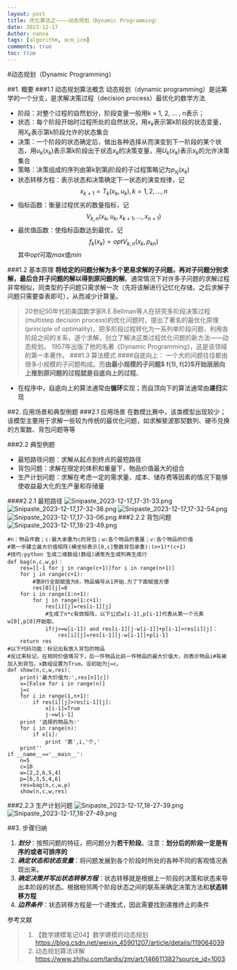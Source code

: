 ```yaml
---
layout: post
title: 优化算法之————动态规划（Dynamic Programming）
date: 2023-12-17
Author: nanxa 
tags: [algorithm, mcm_icm]
comments: true
toc: true
---
```




#动态规划（Dynamic Programming）

##1. 概要
###1.1 动态规划算法概念
动态规划（dynamic programming）是运筹学的一个分支，是求解决策过程（decision process）最优化的数学方法
* 阶段：对整个过程的自然划分，阶段变量一般用k = 1, 2, ... , n表示；
* 状态：每个阶段开始时过程所处的自然状况，用$x_k$表示第k阶段的状态变量，用$X_k$表示第k阶段允许的状态集合
* 决策：一个阶段的状态确定后，做出各种选择从而演变到下一阶段的某个状态，用$u_k(x_k)$表示第k阶段出于状态$x_k$的决策变量，用$U_k(x_k)$表示$x_k$的允许决策集合
* 策略：决策组成的序列由第k到第j阶段的子过程策略记为$p_{xj}(x_k)$ 
* 状态转移方程：表示状态和决策确定下一状态的演变规律，记
$$ x_{k+1} = T_k(x_k,u_k),k = 1,2,...,n$$
* 指标函数：衡量过程优劣的数量指标，记
$$ V_{k,n}(x_k,u_k,x_{k+1},...,x_{n+1})$$
* 最优值函数：使指标函数达到最优，记
$$ f_k(x_k) = optV_{k,n}(x_k,p_{kn})$$ 其中$opt$可取$max$或$min$

###1.2 基本原理
**将给定的问题分解为多个更易求解的子问题，再对子问题分别求解，最后合并子问题的解以得到原问题的解**。通常情况下对许多子问题的求解过程非常相似，同类型的子问题只需求解一次（先将该解进行记忆化存储，之后求解子问题只需要查表即可），从而减少计算量。
>20世纪50年代初美国数学家R.E.Bellman等人在研究多阶段决策过程(multistep decision process)的优化问题时，提出了著名的最优化原理(principle of optimality)，把多阶段过程转化为一系列单阶段问题，利用各阶段之间的关系，逐个求解，创立了解决这类过程优化问题的新方法——动态规划。
>1957年出版了他的名著《Dynamic Programming》，这是该领域的第一本著作。
###1.3 算法模式
####自底向上：
一个大的问题往往都由很多小规模的子问题构成。而**由最小规模的子问题$ f(1), f(2)$开始层层向上推到原问题的过程就是自底向上的过程**。
* 在程序中，自底向上的算法通常由**循环**实现；而自顶向下的算法通常由**递归**实现

##2. 应用场景和典型例题
###2.1 应用场景
在数模比赛中，该类模型出现较少；该模型主要用于求解一些较为传统的最优化问题，如求解斐波那契数列、硬币兑换的方案数、背包问题等等

###2.2 典型例题
* 最短路径问题：求解从起点到终点的最短路径
* 背包问题：求解在限定的体积和重量下，物品价值最大的组合
* 生产计划问题：求解在考虑一定的需求量、成本、储存费等因素的情况下能够使收益最大化的生产量和存储量

####2.2.1 最短路径
![Snipaste_2023-12-17_17-31-33.png](https://s2.loli.net/2023/12/17/ZVcylRtNEFUhSBi.png)
![Snipaste_2023-12-17_17-32-38.png](https://s2.loli.net/2023/12/17/JVZtKd7iz4OHqWu.png)
![Snipaste_2023-12-17_17-32-54.png](https://s2.loli.net/2023/12/17/4Q6auVf5lFANyRr.png)
![Snipaste_2023-12-17_17-33-06.png](https://s2.loli.net/2023/12/17/bIzSGxHM6hAjXqs.png)
###2.2.2 背包问题
![Snipaste_2023-12-17_18-23-49.png](https://s2.loli.net/2023/12/17/5tlkE7QPnO4ucyh.png)
```
#n：物品件数；c:最大承重为c的背包；w:各个物品的重量；v:各个物品的价值
#第一步建立最大价值矩阵(横坐标表示[0,c]整数背包承重):(n+1)*(c+1)
#技巧:python 生成二维数组(数组)通常先生成列再生成行
def bag(n,c,w,p)：
    res=[[-1 for j in range(c+1)]for i in range(n+1)]
    for j in range(c+1):
        #第0行全部赋值为0，物品编号从1开始.为了下面赋值方便
        res[0][j]=0
    for i in range(1:n+1):
        for j in range(1:c+1):
            res[i][j]=res[i-1][j]
            #生成了n*c有效矩阵，以下公式w[i-1],p[i-1]代表从第一个元素w[0],p[0]开始取。
            if(j>=w[i-1]) and res[i-1][j-w[i-1]]+p[i-1]>res[i][j]：
                res[i][j]=res[i-1][j-w[i-1]]+p[i-1]
    return res
#以下代码功能：标记出有放入背包的物品
#反过来标记，在相同价值情况下，后一件物品比前一件物品的最大价值大，则表示物品i#有被加入到背包，x数组设置为True。设初始为j=c。
def show(n,c,w,res):  
    print('最大价值为:',res[n][c])  
    x=[False for i in range(n)]  
    j=c  
    for i in range(1,n+1):  
        if res[i][j]>res[i-1][j]:  
            x[i-1]=True  
            j-=w[i-1]  
    print '选择的物品为:'  
    for i in range(n):  
        if x[i]:  
            print '第',i,'个,' 
    print'' 
if __name__=='__main__':  
    n=5  
    c=10  
    w=[2,2,6,5,4]  
    p=[6,3,5,4,6]  
    res=bag(n,c,w,p)  
    show(n,c,w,res)
```

###2.2.3 生产计划问题
![Snipaste_2023-12-17_18-27-39.png](https://s2.loli.net/2023/12/17/VPhpGiTrZSCY7jW.png)
![Snipaste_2023-12-17_18-27-49.png](https://s2.loli.net/2023/12/17/yGmLn3SxIDhjToP.png)

##3. 步骤归纳
1. ***划分***：按照问题的特征，把问题分为**若干阶段**。注意：**划分后的阶段一定是有序的或者可排序的**
2. ***确定状态和状态变量***：将问题发展到各个阶段时所处的各种不同的客观情况表现出来。
3. ***确定决策并写出状态转移方程***：状态转移就是根据上一阶段的决策和状态来导出本阶段的状态。根据相邻两个阶段状态之间的联系来确定决策方法和**状态转移方程**
4. ***边界条件***：状态转移方程是一个递推式，因此需要找到递推终止的条件


参考文献
>1. 【数学建模笔记04】数学建模的动态规划 https://blog.csdn.net/weixin_45901207/article/details/119064039
>2. 动态规划算法详解 https://www.zhihu.com/tardis/zm/art/146611382?source_id=1003
